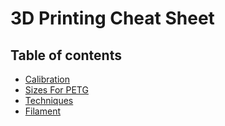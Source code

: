 # 3D Printing Cheat Sheet

## Table of contents
* [Calibration](calibration.md)
* [Sizes For PETG](sizes_petg.md)
* [Techniques](techniques.md)
* [Filament](filament.md)